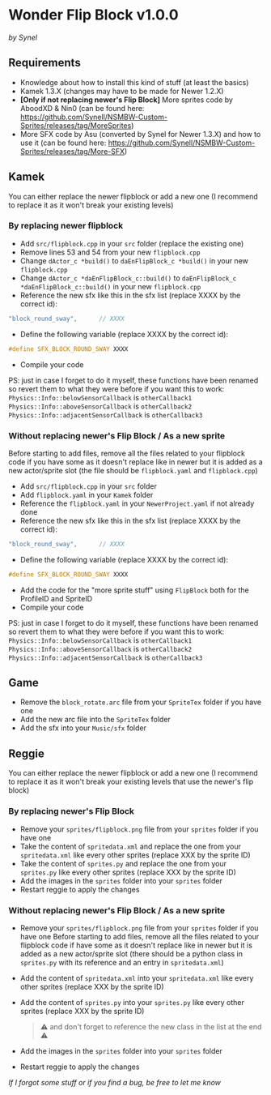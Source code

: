 # Wonder Flip Block v1.0.0
*by Synel*


## Requirements
- Knowledge about how to install this kind of stuff (at least the basics)
- Kamek 1.3.X (changes may have to be made for Newer 1.2.X)
- **[Only if not replacing newer's Flip Block]** More sprites code by AboodXD & Nin0 (can be found here: https://github.com/Synell/NSMBW-Custom-Sprites/releases/tag/MoreSprites)
- More SFX code by Asu (converted by Synel for Newer 1.3.X) and how to use it (can be found here: https://github.com/Synell/NSMBW-Custom-Sprites/releases/tag/More-SFX)


## Kamek
You can either replace the newer flipblock or add a new one (I recommend to replace it as it won't break your existing levels)

### By replacing newer flipblock
- Add `src/flipblock.cpp` in your `src` folder (replace the existing one)
- Remove lines 53 and 54 from your new `flipblock.cpp`
- Change `dActor_c *build()` to `daEnFlipBlock_c *build()` in your new `flipblock.cpp`
- Change `dActor_c *daEnFlipBlock_c::build()` to `daEnFlipBlock_c *daEnFlipBlock_c::build()` in your new `flipblock.cpp`
- Reference the new sfx like this in the sfx list (replace XXXX by the correct id):
```cpp
"block_round_sway",      // XXXX
```
- Define the following variable (replace XXXX by the correct id):
```cpp
#define SFX_BLOCK_ROUND_SWAY XXXX
```
- Compile your code

PS: just in case I forget to do it myself, these functions have been renamed so revert them to what they were before if you want this to work:
`Physics::Info::belowSensorCallback` is `otherCallback1`
`Physics::Info::aboveSensorCallback` is `otherCallback2`
`Physics::Info::adjacentSensorCallback` is `otherCallback3`

### Without replacing newer's Flip Block / As a new sprite
Before starting to add files, remove all the files related to your flipblock code if you have some as it doesn't replace like in newer but it is added as a new actor/sprite slot (the file should be `flipblock.yaml` and `flipblock.cpp`)
- Add `src/flipblock.cpp` in your `src` folder
- Add `flipblock.yaml` in your `Kamek` folder
- Reference the `flipblock.yaml` in your `NewerProject.yaml` if not already done
- Reference the new sfx like this in the sfx list (replace XXXX by the correct id):
```cpp
"block_round_sway",      // XXXX
```
- Define the following variable (replace XXXX by the correct id):
```cpp
#define SFX_BLOCK_ROUND_SWAY XXXX
```
- Add the code for the "more sprite stuff" using `FlipBlock` both for the ProfileID and SpriteID
- Compile your code

PS: just in case I forget to do it myself, these functions have been renamed so revert them to what they were before if you want this to work:
`Physics::Info::belowSensorCallback` is `otherCallback1`
`Physics::Info::aboveSensorCallback` is `otherCallback2`
`Physics::Info::adjacentSensorCallback` is `otherCallback3`


## Game
- Remove the `block_rotate.arc` file from your `SpriteTex` folder if you have one
- Add the new arc file into the `SpriteTex` folder
- Add the sfx into your `Music/sfx` folder


## Reggie
You can either replace the newer flipblock or add a new one (I recommend to replace it as it won't break your existing levels that use the newer's flip block)

### By replacing newer's Flip Block
- Remove your `sprites/flipblock.png` file from your `sprites` folder if you have one
- Take the content of `spritedata.xml` and replace the one from your `spritedata.xml` like every other sprites (replace XXX by the sprite ID)
- Take the content of `sprites.py` and replace the one from your `sprites.py` like every other sprites (replace XXX by the sprite ID)
- Add the images in the `sprites` folder into your `sprites` folder
- Restart reggie to apply the changes

### Without replacing newer's Flip Block / As a new sprite
- Remove your `sprites/flipblock.png` file from your `sprites` folder if you have one
Before starting to add files, remove all the files related to your flipblock code if have some as it doesn't replace like in newer but it is added as a new actor/sprite slot (there should be a python class in `sprites.py` with its reference and an entry in `spritedata.xml`)

- Add the content of `spritedata.xml` into your `spritedata.xml` like every other sprites (replace XXX by the sprite ID)
- Add the content of `sprites.py` into your `sprites.py` like every other sprites (replace XXX by the sprite ID)
	> ⚠️ and don't forget to reference the new class in the list at the end ⚠️
- Add the images in the `sprites` folder into your `sprites` folder
- Restart reggie to apply the changes


*If I forgot some stuff or if you find a bug, be free to let me know*
